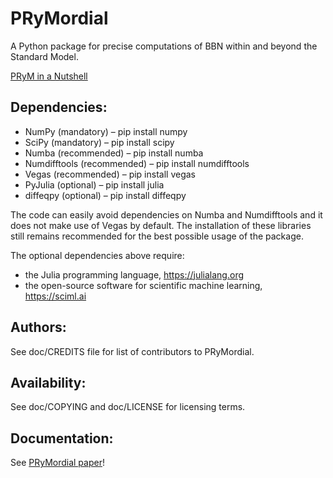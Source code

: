 # PRyMordial

A Python package for precise computations of BBN within and beyond the Standard Model.

[PRyM in a Nutshell](https://github.com/vallima/PRyMordial/files/11711841/PRyM.pdf)

Dependencies:
-------------
- NumPy (mandatory) – pip install numpy
- SciPy (mandatory) – pip install scipy
- Numba (recommended) – pip install numba
- Numdifftools (recommended) – pip install numdifftools
- Vegas (recommended) – pip install vegas
- PyJulia (optional) – pip install julia
- diffeqpy (optional) – pip install diffeqpy

The code can easily avoid dependencies on Numba and Numdifftools and it does not make use of Vegas by default.
The installation of these libraries still remains recommended for the best possible usage of the package.

The optional dependencies above require:
- the Julia programming language, https://julialang.org
- the open-source software for scientific machine learning, https://sciml.ai

Authors:
--------
See doc/CREDITS file for list of contributors to PRyMordial.

Availability:
-------------
See doc/COPYING and doc/LICENSE for licensing terms.

Documentation:
--------------
See [PRyMordial paper](https://arxiv.org/abs/2307.07061)!


